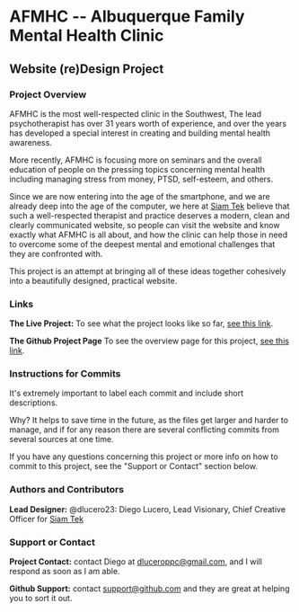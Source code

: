 # AFMHC -- Albuquerque Family Mental Health Clinic
## Website (re)Design Project


### Project Overview
AFMHC is the most well-respected clinic in the Southwest, The lead psychotherapist has over 31 years worth of experience, and over the years has developed a special interest in creating and building mental health awareness.

More recently, AFMHC is focusing more on seminars and the overall education of people on the pressing topics concerning mental health including managing stress from money, PTSD, self-esteem, and others.

Since we are now entering into the age of the smartphone, and we are already deep into the age of the computer, we here at [Siam Tek](http://siamtek.com) believe that such a well-respected therapist and practice deserves a modern, clean and clearly communicated website, so people can visit the website and know exactly what AFMHC is all about, and how the clinic can help those in need to overcome some of the deepest mental and emotional challenges that they are confronted with.

This project is an attempt at bringing all of these ideas together cohesively into a beautifully designed, practical website.

### Links
**The Live Project:**
To see what the project looks like so far, [see this link](http://siamtek.com/afmhc).

**The Github Project Page**
To see the overview page for this project, [see this link](http://dlucero23.github.io/afmhc).

### Instructions for Commits
It's extremely important to label each commit and include short descriptions.  

Why? It helps to save time in the future, as the files get larger and harder to manage, and if for any reason there are several conflicting commits from several sources at one time.

If you have any questions concerning this project or more info on how to commit to this project, see the "Support or Contact" section below.

### Authors and Contributors
**Lead Designer:**
@dlucero23: Diego Lucero, Lead Visionary, Chief Creative Officer for [Siam Tek](http://siamtek.com)

### Support or Contact
**Project Contact:**
contact Diego at dluceroppc@gmail.com, and I will respond as soon as I am able.

**Github Support:**
contact support@github.com and they are great at helping you to sort it out.
